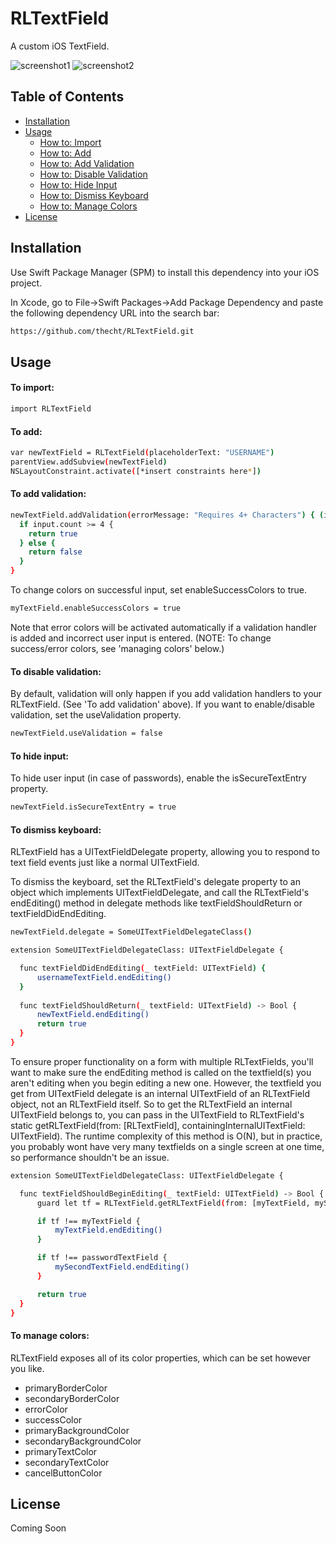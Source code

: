 <h1>RLTextField</h1>
<p>
  A custom iOS TextField.
</p>

![screenshot1](https://user-images.githubusercontent.com/18121897/76358454-d8aacf00-62ef-11ea-9cc7-ecffeea0b20f.gif)
![screenshot2](https://user-images.githubusercontent.com/18121897/76358463-dcd6ec80-62ef-11ea-9cb8-bf56730c7b39.gif)


<!-- TABLE OF CONTENTS -->
## Table of Contents
* [Installation](#installation)
* [Usage](#usage)
  * [How to: Import](#to-import)
  * [How to: Add](#to-add)
  * [How to: Add Validation](#to-add-validation)
  * [How to: Disable Validation](#to-disable-validation)
  * [How to: Hide Input](#to-hide-input)
  * [How to: Dismiss Keyboard](#to-dismiss-keyboard)
  * [How to: Manage Colors](#to-manage-colors)
* [License](#license)

<!-- GETTING STARTED -->
## Installation

Use Swift Package Manager (SPM) to install this dependency into your iOS project. 

In Xcode, go to File->Swift Packages->Add Package Dependency and paste the following dependency URL into the search bar:

```sh
https://github.com/thecht/RLTextField.git
```

## Usage

#### To import:

```sh
import RLTextField
```
#### To add:
```sh
var newTextField = RLTextField(placeholderText: "USERNAME")
parentView.addSubview(newTextField)
NSLayoutConstraint.activate([*insert constraints here*])
```

#### To add validation:

```sh
newTextField.addValidation(errorMessage: "Requires 4+ Characters") { (input) -> Bool in
  if input.count >= 4 {
    return true
  } else {
    return false
  }
}
```

To change colors on successful input, set enableSuccessColors to true. 

```sh
myTextField.enableSuccessColors = true
```

Note that error colors will be activated automatically if a validation handler is added and incorrect user input is entered. (NOTE: To change success/error colors, see 'managing colors' below.)

#### To disable validation:

By default, validation will only happen if you add validation handlers to your RLTextField. (See 'To add validation' above). If you want to enable/disable validation, set the useValidation property.

```sh
newTextField.useValidation = false
```

#### To hide input:

To hide user input (in case of passwords), enable the isSecureTextEntry property.

```sh
newTextField.isSecureTextEntry = true
```

#### To dismiss keyboard:

RLTextField has a UITextFieldDelegate property, allowing you to respond to text field events just like a normal UITextField.

To dismiss the keyboard, set the RLTextField's delegate property to an object which implements UITextFieldDelegate, and call the RLTextField's endEditing() method in delegate methods like textFieldShouldReturn or textFieldDidEndEditing. 

```sh
newTextField.delegate = SomeUITextFieldDelegateClass()
```

```sh
extension SomeUITextFieldDelegateClass: UITextFieldDelegate {

  func textFieldDidEndEditing(_ textField: UITextField) {
      usernameTextField.endEditing()
  }
  
  func textFieldShouldReturn(_ textField: UITextField) -> Bool {
      newTextField.endEditing()
      return true
  }
}
```

To ensure proper functionality on a form with multiple RLTextFields, you'll want to make sure the endEditing method is called on the textfield(s) you aren't editing when you begin editing a new one. However, the textfield you get from UITextField delegate is an internal UITextField of an RLTextField object, not an RLTextField itself. So to get the RLTextField an internal UITextField belongs to, you can pass in the UITextField to RLTextField's static getRLTextField(from: [RLTextField], containingInternalUITextField: UITextField). The runtime complexity of this method is O(N), but in practice, you probably wont have very many textfields on a single screen at one time, so performance shouldn't be an issue.

```sh
extension SomeUITextFieldDelegateClass: UITextFieldDelegate {

  func textFieldShouldBeginEditing(_ textField: UITextField) -> Bool {
      guard let tf = RLTextField.getRLTextField(from: [myTextField, mySecondTextField], containingInternalUITextField: textField) else { return false }

      if tf !== myTextField {
          myTextField.endEditing()
      }

      if tf !== passwordTextField {
          mySecondTextField.endEditing()
      }

      return true
  }
}
```

#### To manage colors:

RLTextField exposes all of its color properties, which can be set however you like.

* primaryBorderColor
* secondaryBorderColor
* errorColor
* successColor
* primaryBackgroundColor
* secondaryBackgroundColor
* primaryTextColor
* secondaryTextColor
* cancelButtonColor

## License

Coming Soon
